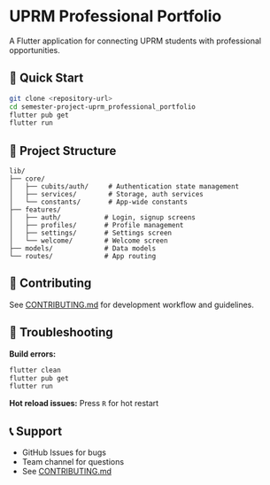 # UPRM Professional Portfolio

A Flutter application for connecting UPRM students with professional opportunities.

## 🚀 Quick Start

```bash
git clone <repository-url>
cd semester-project-uprm_professional_portfolio
flutter pub get
flutter run
```

## 📂 Project Structure

```
lib/
├── core/
│   ├── cubits/auth/     # Authentication state management
│   ├── services/        # Storage, auth services
│   └── constants/       # App-wide constants
├── features/
│   ├── auth/           # Login, signup screens
│   ├── profiles/       # Profile management
│   ├── settings/       # Settings screen
│   └── welcome/        # Welcome screen
├── models/             # Data models
└── routes/             # App routing
```

## 🤝 Contributing

See [CONTRIBUTING.md](CONTRIBUTING.md) for development workflow and guidelines.

## 🐛 Troubleshooting

**Build errors:**
```bash
flutter clean
flutter pub get
flutter run
```

**Hot reload issues:** Press `R` for hot restart

## 📞 Support

- GitHub Issues for bugs
- Team channel for questions
- See [CONTRIBUTING.md](CONTRIBUTING.md#-getting-help)



